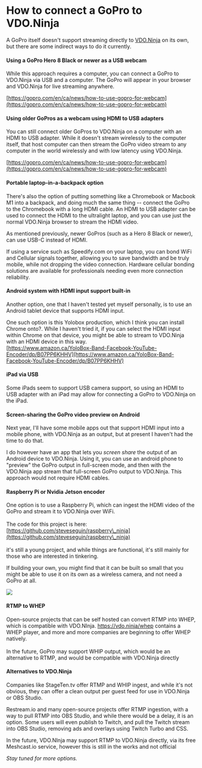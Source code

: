 # How to connect a GoPro to VDO.Ninja

A GoPro itself doesn't support streaming directly to [VDO.Ninja](https://vdo.ninja/) on its own, but there are some indirect ways to do it currently.

#### Using a GoPro Hero 8 Black or newer as a USB webcam

While this approach requires a computer, you can connect a GoPro to VDO.Ninja via USB and a computer. The GoPro will appear in your browser and VDO.Ninja for live streaming anywhere.

[https://gopro.com/en/ca/news/how-to-use-gopro-for-webcam](https://gopro.com/en/ca/news/how-to-use-gopro-for-webcam)

#### Using older GoPros as a webcam using HDMI to USB adapters

You can still connect older GoPros to VDO.Ninja on a computer with an HDMI to USB adapter. While it doesn't stream wirelessly to the computer itself, that host computer can then stream the GoPro video stream to any computer in the world wirelessly and with low latency using VDO.Ninja.

[https://gopro.com/en/ca/news/how-to-use-gopro-for-webcam](https://gopro.com/en/ca/news/how-to-use-gopro-for-webcam)

#### Portable laptop-in-a-backpack option

There's also the option of putting something like a Chromebook or Macbook M1 into a backpack, and doing much the same thing -- connect the GoPro to the Chromebook with a long HDMI cable. An HDMI to USB adapter can be used to connect the HDMI to the ultralight laptop, and you can use just the normal VDO.Ninja browser to stream the HDMI video.&#x20;

As mentioned previously, newer GoPros (such as a Hero 8 Black or newer), can use USB-C instead of HDMI.

If using a service such as Speedify.com on your laptop, you can bond WiFi and Cellular signals together, allowing you to save bandwidth and be truly mobile, while not dropping the video connection. Hardware cellular bonding solutions are available for professionals needing even more connection reliability.&#x20;

#### Android system with HDMI input support built-in

Another option, one that I haven't tested yet myself personally, is to use an Android tablet device that supports HDMI input.

One such option is this Yolobox production, which I think you can install Chrome onto?. While I haven't tried it, if you can select the HDMI input within Chrome on that device, you might be able to stream to VDO.Ninja with an HDMI device in this way.\
[https://www.amazon.ca/YoloBox-Band-Facebook-YouTube-Encoder/dp/B07PP6KHHV](https://www.amazon.ca/YoloBox-Band-Facebook-YouTube-Encoder/dp/B07PP6KHHV)

#### iPad via USB

Some iPads seem to support USB camera support, so using an HDMI to USB adapter with an iPad may allow for connecting a GoPro to VDO.Ninja on the iPad.

#### Screen-sharing the GoPro video preview on Android

Next year, I'll have some mobile apps out that support HDMI input into a mobile phone, with VDO.Ninja as an output, but at present I haven't had the time to do that.&#x20;

I do however have an app that lets you _screen share_ the output of an Android device to VDO.Ninja. Using it, you can use an android phone to "preview" the GoPro output in full-screen mode, and then with the VDO.Ninja app stream that full-screen GoPro output to VDO.Ninja. This approach would not require HDMI cables.

#### Raspberry Pi or Nvidia Jetson encoder

One option is to use a Raspberry Pi, which can ingest the HDMI video of the GoPro and stream it to VDO.Ninja over WiFi. \
\
The code for this project is here: [https://github.com/steveseguin/raspberry\_ninja](https://github.com/steveseguin/raspberry\_ninja) \
\
it's still a young project, and while things are functional, it's still mainly for those who are interested in tinkering.

If building your own, you might find that it can be built so small that you might be able to use it on its own as a wireless camera, and not need a GoPro at all.

![](<../.gitbook/assets/image (127) (1).png>)

#### RTMP to WHEP

Open-source projects that can be self hosted can convert RTMP into WHEP, which is compatible with VDO.NInja. https://vdo.ninja/whep contains a WHEP player, and more and more companies are beginning to offer WHEP natively.\
\
In the future, GoPro may support WHIP output, which would be an alternative to RTMP, and would be compatible with VDO.Ninja directly

#### Alternatives to VDO.Ninja

Companies like StageTen.tv offer RTMP and WHIP ingest, and while it's not obvious, they can offer a clean output per guest feed for use in VDO.Ninja or OBS Studio.

Restream.io and many open-source projects offer RTMP ingestion, with a way to pull RTMP into OBS Studio, and while there would be a delay, it is an option. Some users will even publish to Twitch, and pull the Twitch stream into OBS Studio, removing ads and overlays using Twitch Turbo and CSS.

In the future, VDO.NInja may support RTMP to VDO.Ninja directly, via its free Meshcast.io service, however this is still in the works and not official



_Stay tuned for more options._
